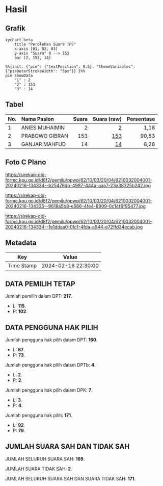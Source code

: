 # Hasil

## Grafik

```mermaid
xychart-beta
    title "Perolehan Suara TPS"
    x-axis [01, 02, 03]
    y-axis "Suara" 0 --> 153
    bar [2, 153, 14]
```

```mermaid
%%{init: {"pie": {"textPosition": 0.5}, "themeVariables": {"pieOuterStrokeWidth": "5px"}} }%%
pie showData
    "1" : 2
    "2" : 153
    "3" : 14
```

## Tabel

| No. | Nama Paslon    | Suara | Suara (raw) | Persentase |
|:--- |:-------------- | -----:| -----------:| ----------:|
| 1   | ANIES MUHAIMIN | 2     | [2][p-1]    | 1,18       |
| 2   | PRABOWO GIBRAN | 153   | [153][p-2]  | 90,53      |
| 3   | GANJAR MAHFUD  | 14    | [14][p-3]   | 8,28       |


[p-1]: https://github.com/gigit-pemilu/pemilu-2024-62-kalimantan-tengah/blob/main/pilpres/hitung-suara/sub/62-kalimantan-tengah/sub/10-gunung-mas/sub/03-tewah/sub/2004-batu-nyiwuh/sub/001-tps/sub/paslon-1.txt
[p-2]: https://github.com/gigit-pemilu/pemilu-2024-62-kalimantan-tengah/blob/main/pilpres/hitung-suara/sub/62-kalimantan-tengah/sub/10-gunung-mas/sub/03-tewah/sub/2004-batu-nyiwuh/sub/001-tps/sub/paslon-2.txt
[p-3]: https://github.com/gigit-pemilu/pemilu-2024-62-kalimantan-tengah/blob/main/pilpres/hitung-suara/sub/62-kalimantan-tengah/sub/10-gunung-mas/sub/03-tewah/sub/2004-batu-nyiwuh/sub/001-tps/sub/paslon-3.txt

## Foto C Plano

https://sirekap-obj-formc.kpu.go.id/d8f2/pemilu/ppwp/62/10/03/20/04/6210032004001-20240216-134334--b25478db-4987-444a-aaa7-23a38325b242.jpg

https://sirekap-obj-formc.kpu.go.id/d8f2/pemilu/ppwp/62/10/03/20/04/6210032004001-20240216-134335--9618a5b8-e566-4fe4-8909-0c14f6f95477.jpg

https://sirekap-obj-formc.kpu.go.id/d8f2/pemilu/ppwp/62/10/03/20/04/6210032004001-20240216-134334--1e1ddaa0-0fc1-4fda-a944-e72ffd34ecab.jpg


## Metadata

| Key        | Value               |
| ---------- | ------------------- |
| Time Stamp | 2024-02-16 22:30:00 |


## DATA PEMILIH TETAP

Jumlah pemilih dalam DPT: **217**.
 * L: **115**.
 * P: **102**.

## DATA PENGGUNA HAK PILIH

Jumlah pengguna hak pilih dalam DPT: **160**.
 * L: **87**.
 * P: **73**.

Jumlah pengguna hak pilih dalam DPTb: **4**.
 * L: **2**.
 * P: **2**.

Jumlah pengguna hak pilih dalam DPK: **7**.
 * L: **3**.
 * P: **4**.

Jumlah pengguna hak pilih: **171**.
 * L: **92**.
 * P: **79**.

## JUMLAH SUARA SAH DAN TIDAK SAH

JUMLAH SELURUH SUARA SAH: **169**.

JUMLAH SUARA TIDAK SAH: **2**.

JUMLAH SELURUH SUARA SAH DAN SUARA TIDAK SAH: **171**.


